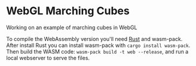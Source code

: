 # WebGL Marching Cubes

Working on an example of marching cubes in WebGL

To compile the WebAssembly version you'll need [Rust](https://www.rust-lang.org/) and wasm-pack.
After install Rust you can install wasm-pack with `cargo install wasm-pack`.
Then build the WASM code: `wasm-pack build -t web --release`, and
run a local webserver to serve the files.

